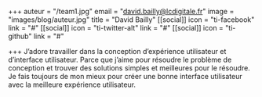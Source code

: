 +++
auteur = "/team1.jpg"
email = "david.bailly@lcdigitale.fr"
image = "images/blog/auteur.jpg"
title = "David Bailly"
[[social]]
icon = "ti-facebook"
link = "#"
[[social]]
icon = "ti-twitter-alt"
link = "#"
[[social]]
icon = "ti-github"
link = "#"

+++
J’adore travailler dans la conception d’expérience utilisateur et d’interface utilisateur. Parce que j’aime pour résoudre le problème de conception et trouver des solutions simples et meilleures pour le résoudre. Je fais toujours de mon mieux pour créer une bonne interface utilisateur avec la meilleure expérience utilisateur.